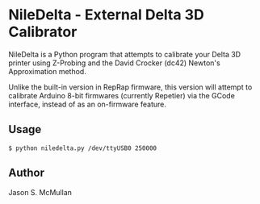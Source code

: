 # NileDelta - External Delta 3D Calibrator

NileDelta is a Python program that attempts to calibrate
your Delta 3D printer using Z-Probing and the David Crocker
(dc42) Newton's Approximation method.

Unlike the built-in version in RepRap firmware, this
version will attempt to calibrate Arduino 8-bit firmwares
(currently Repetier) via the GCode interface, instead of
as an on-firmware feature.

## Usage

```
$ python niledelta.py /dev/ttyUSB0 250000
```

## Author

Jason S. McMullan
